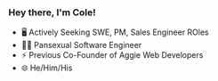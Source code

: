 ### Hey there, I'm Cole!

- 🖥️ Actively Seeking SWE, PM, Sales Engineer ROles
- 🏳️‍🌈 Pansexual Software Engineer
- ⚡ Previous Co-Founder of Aggie Web Developers
- 🌐 He/Him/His
